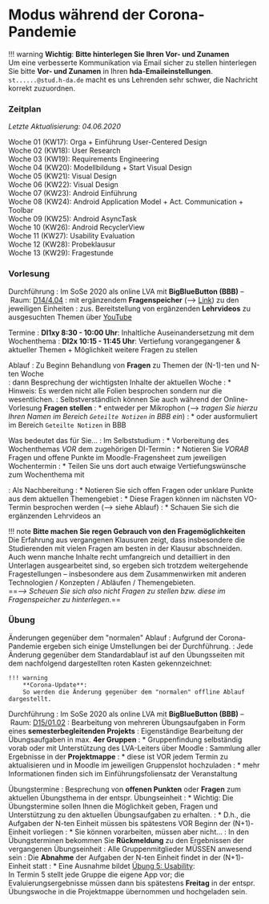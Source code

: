 # Modus während der Corona-Pandemie 

!!! warning
    **Wichtig**: **Bitte hinterlegen Sie Ihren Vor- und Zunamen**   
    Um eine verbesserte Kommunikation via Email sicher zu stellen hinterlegen Sie bitte **Vor- und Zunamen** in Ihren **hda-Emaileinstellungen**. `st......@stud.h-da.de` macht es uns Lehrenden sehr schwer, die Nachricht korrekt zuzuordnen.


### Zeitplan 

_Letzte Aktualisierung: 04.06.2020_ 

Woche 01 (KW17): Orga + Einführung User-Centered Design  
Woche 02 (KW18): User Research  
Woche 03 (KW19): Requirements Engineering  
Woche 04 (KW20): Modellbildung + Start Visual Design  
Woche 05 (KW21): Visual Design  
Woche 06 (KW22): Visual Design  
Woche 07 (KW23): Android Einführung  
Woche 08 (KW24): Android Application Model + Act. Communication + Toolbar  
Woche 09 (KW25): Android AsyncTask  
Woche 10 (KW26): Android RecyclerView  
Woche 11 (KW27): Usability Evaluation  
Woche 12 (KW28): Probeklausur  
Woche 13 (KW29): Fragestunde  


### Vorlesung

Durchführung 
: Im SoSe 2020 als online LVA mit **BigBlueButton (BBB)** – Raum: [D14/4.04](https://rooms.fbi.h-da.de/core/join/meeting/view/3968822e35d04f23b35f623496d9bc07)
: mit ergänzendem **Fragenspeicher** (--> [Link](https://lernen.h-da.de/mod/wiki/view.php?id=357203)) zu den jeweiligen Einheiten
: zus. Bereitstellung von ergänzenden **Lehrvideos** zu ausgesuchten Themen über [YouTube](https://www.youtube.com/channel/UCmvuGsp-maCJ_HwAgKxBpbA?view_as=subscriber)

Termine
: **DI1xy 8:30 - 10:00 Uhr**: Inhaltliche Auseinandersetzung mit dem Wochenthema
: **DI2x 10:15 - 11:45 Uhr**: Vertiefung vorangegangener & aktueller Themen + Möglichkeit weitere Fragen zu stellen

Ablauf 
: Zu Beginn Behandlung von **Fragen** zu Themen der (N-1)-ten und N-ten Woche  
: dann Besprechung der wichtigsten Inhalte der aktuellen Woche
: * Hinweis: Es werden nicht alle Folien besprochen sondern nur die wesentlichen.
: Selbstverständlich können Sie auch während der Online-Vorlesung **Fragen stellen**
: * entweder per Mikrophon (--> _tragen Sie hierzu Ihren Namen im Bereich `Geteilte Notizen` in BBB ein_)
: * oder ausformuliert im Bereich `Geteilte Notizen` in BBB


Was bedeutet das für Sie...
: Im Selbststudium
: * Vorbereitung des Wochenthemas *VOR* dem zugehörigen DI-Termin
: * Notieren Sie _VORAB_ Fragen und offene Punkte im Moodle-Fragensheet zum jeweiligen Wochentermin
: * Teilen Sie uns dort auch etwaige Vertiefungswünsche zum Wochenthema mit

: Als Nachbereitung
: * Notieren Sie sich offen Fragen oder unklare Punkte aus dem aktuellen Themengebiet
: * Diese Fragen können im nächsten VO-Termin besprochen werden (--> siehe Ablauf)
: * Schauen Sie sich die ergänzenden Lehrvideos an

!!! note
    **Bitte machen Sie regen Gebrauch von den Fragemöglichkeiten**  
    Die Erfahrung aus vergangenen Klausuren zeigt, dass insbesondere die Studierenden mit vielen Fragen am besten in der Klausur abschneiden. 
    Auch wenn manche Inhalte recht umfangreich und detailliert in den Unterlagen ausgearbeitet sind, so ergeben sich trotzdem weitergehende Fragestellungen – insbesondere aus dem Zusammenwirken mit anderen Technologien / Konzepten / Abläufen / Themengebieten.  
    ==_--> Scheuen Sie sich also nicht Fragen zu stellen bzw. diese im Fragenspeicher zu hinterlegen._==


### Übung

Änderungen gegenüber dem "normalen" Ablauf
: Aufgrund der Corona-Pandemie ergeben sich einige Umstellungen bei der Durchführung.
: Jede Änderung gegenüber dem Standardablauf ist auf den Übungsseiten mit dem nachfolgend dargestellten roten Kasten gekennzeichnet:

    !!! warning
        **Corona-Update**:  
        So werden die Änderung gegenüber dem "normalen" offline Ablauf dargestellt.

Durchführung
: Im SoSe 2020 als online LVA mit **BigBlueButton (BBB)** – Raum: [D15/01.02](https://rooms.fbi.h-da.de/core/join/meeting/view/97b043084809414a87a2cbdc85263502)
: Bearbeitung von mehreren Übungsaufgaben in Form eines **semesterbegleitenden Projekts**
: Eigenständige Bearbeitung der Übungsaufgaben in max. **4er Gruppen**
: * Gruppenfindung selbständig vorab oder mit Unterstützung des LVA-Leiters über Moodle
: Sammlung aller Ergebnisse in der **Projektmappe**
: * diese ist VOR jedem Termin zu aktualisieren und in Moodle im jeweiligen Gruppenslot hochzuladen
: * mehr Informationen finden sich im Einführungsfoliensatz der Veranstaltung


Übungstermine 
: Besprechung von **offenen Punkten** oder **Fragen** zum aktuellen Übungsthema in der entspr. Übungseinheit
: * Wichtig: Die Übungstermine sollen Ihnen die Möglichkeit geben, Fragen und Unterstützung zu den aktuellen Übungsaufgaben zu erhalten.
: * D.h., die Aufgaben der N-ten Einheit müssen bis spätestens VOR Beginn der (N+1)-Einheit vorliegen
: * Sie können vorarbeiten, müssen aber nicht...
: In den Übungsterminen bekommen Sie **Rückmeldung** zu den Ergebnissen der vergangenen Übungseinheit 
: Alle Gruppenmitglieder MÜSSEN anwesend sein 
: Die **Abnahme** der Aufgaben der N-ten Einheit findet in der (N+1)-Einheit statt
: * Eine Ausnahme bildet [Übung 5: Usability](termin6.md):  
In Termin 5 stellt jede Gruppe die eigene App vor; die Evaluierungsergebnisse müssen dann bis spätestens __Freitag__ in der entspr. Übungswoche in die Projektmappe übernommen und hochgeladen sein. 
<!--:    * Die Evaluierungsergebnisse _MÜSSEN_ bereits vor Ihrem letzten Übungstermin vollständig vorliegen und hochgeladen sein. -->
<!-- : * In der letzten Übungseinheit besprechen wir nur mehr Ihre Ergebnisse und Sie erhalten die Testierungsmitteilung -->


<!-- ### Prüfung

Aufgrund der Corona-bedingten Einschränkungen und der Aufforderung seitens der Hochschulleitung wenn möglich alternative, präsenzfreie Prüfungsformen anzubieten, findet im SoSe 2020 der Leistungsnachweis im Modul NZSE in Form einer ... statt.

Hierzu gibt es folgende 




#### Beitragsmatrix

Jede Gruppe hat die Beiträge ihrer Mitglieder aufgeschlüsselt nach ... in einer Matrix darzulegen.
Zur Beurteilung kann eine 

`--` minimales Involvement in der Bearbeitung der Aufgabe   
`-` unterdurchschnittlicher Beitrag;   
`o` zu erwartendes Engagement  
`+` überdurchschnittliches Engagement bei der Erarbeitung der Ergebnisse  
`++` Beitrag liegt erheblich über dem zu erwartendenen Beitrag (auch im Vergleich zu dem Teammitgliedern) 

Alternativ können Sie eine %-basierte Bewertungsskala verwenden.

#### Wiederholer / Studierende mit bestandener PVL aus Vorsemestern -->


